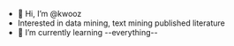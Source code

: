 - 👋 Hi, I’m @kwooz
- Interested in data mining, text mining published literature
- 🌱 I’m currently learning --everything--


<!---
kwooz/kwooz is a ✨ special ✨ repository because its `README.md` (this file) appears on your GitHub profile.
You can click the Preview link to take a look at your changes.
--->

